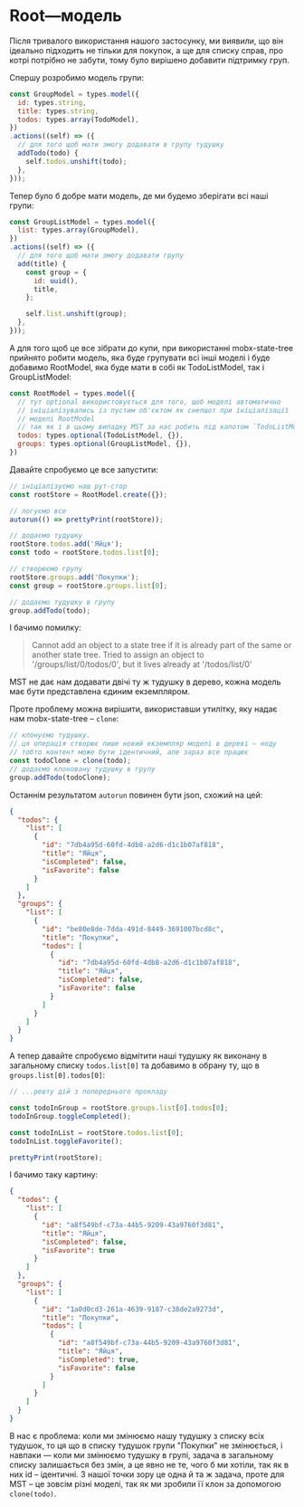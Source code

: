 # Root—модель

Після тривалого використання нашого застосунку, ми виявили, що він ідеально підходить не тільки для покупок, а ще для списку справ, про котрі потрібно не забути, тому було вирішено добавити підтримку груп.

Спершу розробимо модель групи:

```js
const GroupModel = types.model({
  id: types.string,
  title: types.string,
  todos: types.array(TodoModel),
})
.actions((self) => ({
  // для того щоб мати змогу додавати в групу тудушку
  addTodo(todo) {
    self.todos.unshift(todo);
  },
}));
```

Тепер було б добре мати модель, де ми будемо зберігати всі наші групи:

```js
const GroupListModel = types.model({
  list: types.array(GroupModel),
})
.actions((self) => ({
  // для того щоб мати змогу додавати групу
  add(title) {
    const group = {
      id: uuid(),
      title,
    };

    self.list.unshift(group);
  },
}));
```

А для того щоб це все зібрати до купи, при використанні mobx-state-tree прийнято робити модель, яка буде групувати всі інші моделі і буде добавимо RootModel, яка буде мати в собі як TodoListModel, так і GroupListModel:

```js
const RootModel = types.model({
  // тут optional використовується для того, щоб моделі автоматично
  // ініціалізувались із пустим об'єктом як снепшот при ініціалізації
  // моделі RootModel
  // так як і в цьому випадку MST за нас робить під капотом `TodoListModel.create`
  todos: types.optional(TodoListModel, {}),
  groups: types.optional(GroupListModel, {}),
})
```

Давайте спробуємо це все запустити:

```js
// ініціалізуємо наш рут-стор
const rootStore = RootModel.create({});

// логуємо все
autorun(() => prettyPrint(rootStore));

// додаємо тудушку
rootStore.todos.add('Яйця');
const todo = rootStore.todos.list[0];

// створюємо групу
rootStore.groups.add('Покупки');
const group = rootStore.groups.list[0];

// додаємо тудушку в групу
group.addTodo(todo);
```

І бачимо помилку:
> Cannot add an object to a state tree if it is already part of the same or another state tree. Tried to assign an object to '/groups/list/0/todos/0', but it lives already at '/todos/list/0'

MST не дає нам додавати двічі ту ж тудушку в дерево, кожна модель має бути представлена єдиним екземпляром.

Проте проблему можна вирішити, використавши утилітку, яку надає нам mobx-state-tree – `clone`:

```js
// клонуємо тудушку.
// ця операція створює лише новий екземпляр моделі в дереві — ноду
// тобто контент може бути ідентичний, але зараз все працює
const todoClone = clone(todo);
// додаємо клоновану тудушку в групу
group.addTodo(todoClone);
```

Останнім результатом `autorun` повинен бути json, схожий на цей:

```json
{
  "todos": {
    "list": [
      {
        "id": "7db4a95d-60fd-4db8-a2d6-d1c1b07af818",
        "title": "Яйця",
        "isCompleted": false,
        "isFavorite": false
      }
    ]
  },
  "groups": {
    "list": [
      {
        "id": "be80e8de-7dda-491d-8449-3691007bcd8c",
        "title": "Покупки",
        "todos": [
          {
            "id": "7db4a95d-60fd-4db8-a2d6-d1c1b07af818",
            "title": "Яйця",
            "isCompleted": false,
            "isFavorite": false
          }
        ]
      }
    ]
  }
}
```

А тепер давайте спробуємо відмітити наші тудушку як виконану в загальному списку `todos.list[0]` та добавимо в обрану ту, що в `groups.list[0].todos[0]`:

```js
// ...решту дій з попереднього прокладу

const todoInGroup = rootStore.groups.list[0].todos[0];
todoInGroup.toggleCompleted();

const todoInList = rootStore.todos.list[0];
todoInList.toggleFavorite();

prettyPrint(rootStore);
```

І бачимо таку картину:

```json
{
  "todos": {
    "list": [
      {
        "id": "a8f549bf-c73a-44b5-9209-43a9760f3d81",
        "title": "Яйця",
        "isCompleted": false,
        "isFavorite": true
      }
    ]
  },
  "groups": {
    "list": [
      {
        "id": "1a0d0cd3-261a-4639-9187-c38de2a9273d",
        "title": "Покупки",
        "todos": [
          {
            "id": "a8f549bf-c73a-44b5-9209-43a9760f3d81",
            "title": "Яйця",
            "isCompleted": true,
            "isFavorite": false
          }
        ]
      }
    ]
  }
}
```

В нас є проблема: коли ми змінюємо нашу тудушку з списку всіх тудушок, то ця що в списку тудушок групи "Покупки" не змінюється, і навпаки — коли ми змінюємо тудушку в групі, задача в загальному списку залишається без змін, а це явно не те, чого б ми хотіли, так як в них id – ідентичні. З нашої точки зору це одна й та ж задача, проте для MST – це зовсім різні моделі, так як ми зробили її клон за допомогою `clone(todo)`.
